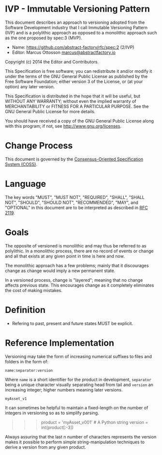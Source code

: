 # IVP - Immutable Versioning Pattern

This document describes an approach to versioning adopted from the Software Development industry that I call Immutable Versioning Pattern (IVP) and is a polylithic approach as opposed to a monolithic approach such as the one proposed by spec:3 (MVP).

* Name: https://github.com/abstract-factory/rfc/spec:2 (2/IVP)
* Editor: Marcus Ottosson <marcus@abstractfactory.io>

Copyright (c) 2014 the Editor and Contributors.

This Specification is free software; you can redistribute it and/or modify it under the terms of the GNU General Public License as published by the Free Software Foundation; either version 3 of the License, or (at your option) any later version.

This Specification is distributed in the hope that it will be useful, but WITHOUT ANY WARRANTY; without even the implied warranty of MERCHANTABILITY or FITNESS FOR A PARTICULAR PURPOSE. See the GNU General Public License for more details.

You should have received a copy of the GNU General Public License along with this program; if not, see <http://www.gnu.org/licenses>.

# Change Process

This document is governed by the [Consensus-Oriented Specification System (COSS)][].

# Language

The key words "MUST", "MUST NOT", "REQUIRED", "SHALL", "SHALL NOT", "SHOULD", "SHOULD NOT", "RECOMMENDED", "MAY", and "OPTIONAL" in this document are to be interpreted as described in [RFC 2119][].

# Goals

The opposite of versioned is monolithic and may thus be referred to as polylithic. In a monolithic process, there are no record of events or change and all that exists at any given point in time is here and now.

The monolithic approach has a few problems; mainly that it discourages change as change would imply a new permanent state.

In a versioned process, change is "layered"; meaning that no change affects previous state. This encourages change as it completely eliminates the cost of making mistakes.

# Definition

* Refering to past, present and future states MUST be explicit.

# Reference Implementation

Versioning may take the form of increasing numerical suffixes to files and folders in the form of:

`name:separator:version`

Where `name` is a short identifier for the product in development, `separator` being a unique character visually separating head from tail and `version` an increasing integer; higher numbers meaning later versions.

`myAsset_v1`

It can sometimes be helpful to maintain a fixed-length on the number of integers in versioning so as to simplify parsing.

>>> product = 'myAsset_v001'  # A Python string
>>> version = int(product[:-3])

Always assuring that the last n number of characters represents the version makes it possible to perform simple string-manipulation techniques to derive a version from any given product.

[Consensus-Oriented Specification System (COSS)]: http://www.digistan.org/spec:1/COSS
[RFC 2119]: http://tools.ietf.org/html/rfc2119
[versioning]: http://en.wikipedia.org/wiki/Software_versioning